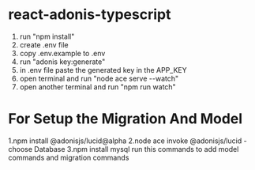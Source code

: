 # react-adonis-typescript
  1. run "npm install"
  2. create .env file
  3. copy .env.example to .env
  4. run "adonis key:generate"
  5. in .env file paste the generated key in the APP_KEY
  6. open terminal and run "node ace serve --watch"
  7. open another terminal and run "npm run watch"

# For Setup the Migration And Model
  1.npm install @adonisjs/lucid@alpha
  2.node ace invoke @adonisjs/lucid
    -choose Database
  3.npm install mysql
  run this commands to add model commands and migration commands
